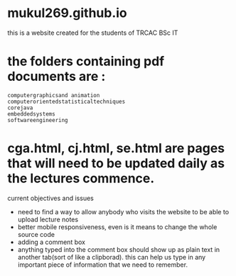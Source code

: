 # mukul269.github.io

this is a website created for the students of TRCAC BSc IT

# the folders containing pdf documents are :
	computergraphicsand animation
	computerorientedstatisticaltechniques
	corejava
	embeddedsystems
	softwareengineering

# cga.html, cj.html, se.html are pages that will need to be updated daily as the lectures commence.

current objectives and issues
- need to find a way to allow anybody who visits the website to be able to upload 	lecture notes
- better mobile responsiveness, even is it means to change the whole source code
- adding a comment box
- anything typed into the comment box should show up as plain text in another 	tab(sort of like a clipborad). this can help us type in any important piece of 	information that we need to remember.